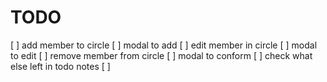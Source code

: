 # TODO

[ ] add member to circle
    [ ] modal to add
[ ] edit member in circle
    [ ] modal to edit
[ ] remove member from circle
    [ ] modal to conform
[ ] check what else left in todo notes
[ ] 